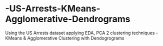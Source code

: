# -US-Arrests-KMeans-Agglomerative-Dendrograms
Using the US Arrests dataset applying EDA, PCA 2 clustering techniques - KMeans &amp; Agglomerative Clustering with Dendogrograms
